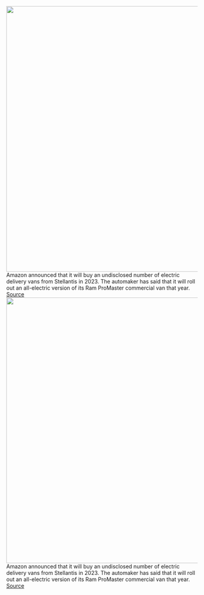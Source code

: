 <img src='https://cdn.vox-cdn.com/thumbor/waNsq9W7a_SVR1Gw2IF6bXzhUqM=/0x0:3000x2000/1200x800/filters:focal(1260x760:1740x1240)/cdn.vox-cdn.com/uploads/chorus_image/image/70349927/RM022_003PM5c7g3f2a7m92sb3l707vf26o5j.0.jpg' width='700px' /><br/>
Amazon announced that it will buy an undisclosed number of electric delivery vans from Stellantis in 2023. The automaker has said that it will roll out an all-electric version of its Ram ProMaster commercial van that year.
<a href='https://www.theverge.com/2022/1/5/22868283/amazon-stellantis-ram-promaster-electric-van-software-delivery'> Source <a/><img src='https://cdn.vox-cdn.com/thumbor/waNsq9W7a_SVR1Gw2IF6bXzhUqM=/0x0:3000x2000/1200x800/filters:focal(1260x760:1740x1240)/cdn.vox-cdn.com/uploads/chorus_image/image/70349927/RM022_003PM5c7g3f2a7m92sb3l707vf26o5j.0.jpg' width='700px' /><br/>
Amazon announced that it will buy an undisclosed number of electric delivery vans from Stellantis in 2023. The automaker has said that it will roll out an all-electric version of its Ram ProMaster commercial van that year.
<a href='https://www.theverge.com/2022/1/5/22868283/amazon-stellantis-ram-promaster-electric-van-software-delivery'> Source <a/>